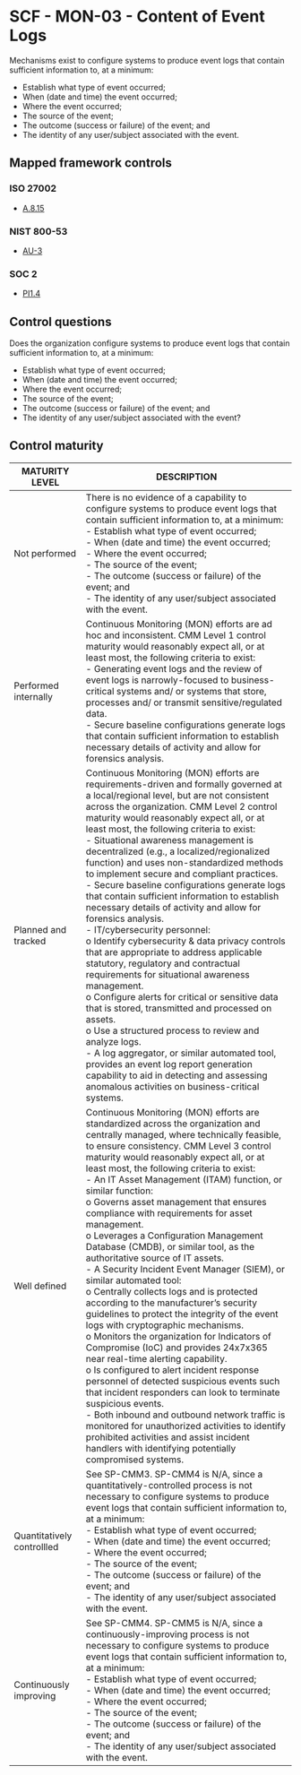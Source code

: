 # SCF - MON-03 - Content of Event Logs
Mechanisms exist to configure systems to produce event logs that contain sufficient information to, at a minimum:
 - Establish what type of event occurred;
 - When (date and time) the event occurred;
 - Where the event occurred;
 - The source of the event;
 - The outcome (success or failure) of the event; and 
 - The identity of any user/subject associated with the event. 
## Mapped framework controls
### ISO 27002
- [A.8.15](../iso27002/a-8.md#a815)
### NIST 800-53
- [AU-3](../nist80053/au-3.md)
### SOC 2
- [PI1.4](../soc2/pi14.md)
## Control questions
Does the organization configure systems to produce event logs that contain sufficient information to, at a minimum:
 - Establish what type of event occurred;
 - When (date and time) the event occurred;
 - Where the event occurred;
 - The source of the event;
 - The outcome (success or failure) of the event; and 
 - The identity of any user/subject associated with the event? 
## Control maturity
|       MATURITY LEVEL       |                                                                                                                                                                                                                                                                                                                                                                                                                                                                                                                                                                                                                                                  DESCRIPTION                                                                                                                                                                                                                                                                                                                                                                                                                                                                                                                                                                                                                                                  |
|----------------------------|---------------------------------------------------------------------------------------------------------------------------------------------------------------------------------------------------------------------------------------------------------------------------------------------------------------------------------------------------------------------------------------------------------------------------------------------------------------------------------------------------------------------------------------------------------------------------------------------------------------------------------------------------------------------------------------------------------------------------------------------------------------------------------------------------------------------------------------------------------------------------------------------------------------------------------------------------------------------------------------------------------------------------------------------------------------------------------------------------------------------------------------------------------------------------------------------------------------------------------------------------------------------------------------------------------------|
| Not performed              | There is no evidence of a capability to configure systems to produce event logs that contain sufficient information to, at a minimum:<br> - Establish what type of event occurred;<br> - When (date and time) the event occurred;<br> - Where the event occurred;<br> - The source of the event;<br> - The outcome (success or failure) of the event; and <br> - The identity of any user/subject associated with the event.                                                                                                                                                                                                                                                                                                                                                                                                                                                                                                                                                                                                                                                                                                                                                                                                                                                                                  |
| Performed internally       | Continuous Monitoring (MON) efforts are ad hoc and inconsistent. CMM Level 1 control maturity would reasonably expect all, or at least most, the following criteria to exist:<br>- Generating event logs and the review of event logs is narrowly-focused to business-critical systems and/ or systems that store, processes and/ or transmit sensitive/regulated data.<br>- Secure baseline configurations generate logs that contain sufficient information to establish necessary details of activity and allow for forensics analysis.                                                                                                                                                                                                                                                                                                                                                                                                                                                                                                                                                                                                                                                                                                                                                                    |
| Planned and tracked        | Continuous Monitoring (MON) efforts are requirements-driven and formally governed at a local/regional level, but are not consistent across the organization. CMM Level 2 control maturity would reasonably expect all, or at least most, the following criteria to exist:<br>- Situational awareness management is decentralized (e.g., a localized/regionalized function) and uses non-standardized methods to implement secure and compliant practices.<br>- Secure baseline configurations generate logs that contain sufficient information to establish necessary details of activity and allow for forensics analysis.<br>- IT/cybersecurity personnel:<br>o	Identify cybersecurity & data privacy controls that are appropriate to address applicable statutory, regulatory and contractual requirements for situational awareness management.<br>o	Configure alerts for critical or sensitive data that is stored, transmitted and processed on assets.<br>o	Use a structured process to review and analyze logs.<br>- A log aggregator, or similar automated tool, provides an event log report generation capability to aid in detecting and assessing anomalous activities on business-critical systems.                                                                                              |
| Well defined               | Continuous Monitoring (MON) efforts are standardized across the organization and centrally managed, where technically feasible, to ensure consistency. CMM Level 3 control maturity would reasonably expect all, or at least most, the following criteria to exist:<br>- An IT Asset Management (ITAM) function, or similar function:<br>o	Governs asset management that ensures compliance with requirements for asset management.<br>o	Leverages a Configuration Management Database (CMDB), or similar tool, as the authoritative source of IT assets.<br>- A Security Incident Event Manager (SIEM), or similar automated tool:<br>o	Centrally collects logs and is protected according to the manufacturer’s security guidelines to protect the integrity of the event logs with cryptographic mechanisms.<br>o	Monitors the organization for Indicators of Compromise (IoC) and provides 24x7x365 near real-time alerting capability.<br>o	Is configured to alert incident response personnel of detected suspicious events such that incident responders can look to terminate suspicious events.<br>- Both inbound and outbound network traffic is monitored for unauthorized activities to identify prohibited activities and assist incident handlers with identifying potentially compromised systems.  |
| Quantitatively controllled | See SP-CMM3. SP-CMM4 is N/A, since a quantitatively-controlled process is not necessary to configure systems to produce event logs that contain sufficient information to, at a minimum:<br> - Establish what type of event occurred;<br> - When (date and time) the event occurred;<br> - Where the event occurred;<br> - The source of the event;<br> - The outcome (success or failure) of the event; and <br> - The identity of any user/subject associated with the event.                                                                                                                                                                                                                                                                                                                                                                                                                                                                                                                                                                                                                                                                                                                                                                                                                               |
| Continuously improving     | See SP-CMM4. SP-CMM5 is N/A, since a continuously-improving process is not necessary to configure systems to produce event logs that contain sufficient information to, at a minimum:<br> - Establish what type of event occurred;<br> - When (date and time) the event occurred;<br> - Where the event occurred;<br> - The source of the event;<br> - The outcome (success or failure) of the event; and <br> - The identity of any user/subject associated with the event.                                                                                                                                                                                                                                                                                                                                                                                                                                                                                                                                                                                                                                                                                                                                                                                                                                  |
